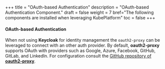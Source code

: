 +++
title = "OAuth-based Authentication"
description = "OAuth-based Authentication Component."
draft = false
weight = 7
bref="The following components are installed when leveraging KubePlatform"
toc = false
+++

#### OAuth-based Authentication

When not using __Keycloak__ for identity management the `oauth2-proxy` can be leveraged to connect with an other auth provider. By default, __oauth2-proxy__ supports OAuth with providers such as Google, Azure, Facebook, GitHub, GitLab, and LinkedIn. For configuration consult the [GitHub repository of __oauth2-proxy__](https://github.com/pusher/oauth2_proxy).
